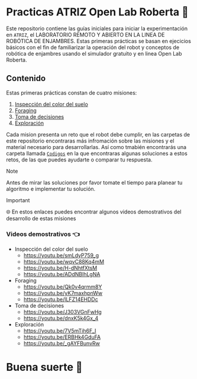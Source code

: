 # Practicas ATRIZ Open Lab Roberta :robot:
Este repositorio  contiene las guías iniciales para iniciar la experimentación en `ATRIZ`, el LABORATORIO REMOTO Y ABIERTO EN LA LINEA DE ROBÓTICA DE ENJAMBRES.
Estas primeras prácticas se basan en ejecicios básicos con el fin de familiarizar la operación del robot y conceptos de robótica de enjambres usando el simulador gratuito y en linea Open Lab Roberta.

## Contenido
Estas primeras prácticas constan de cuatro misiones:

1. [Inspección del color del suelo](Practica_1/Practica1.md)
2. [Foraging](Practica_2/Practica2.md)
3. [Toma de decisiones](Practica_3/Practica3.md) 
4. [Exploración](Practica_4/Practica4.md) 

Cada mision presenta un reto que el robot debe cumplir, en las carpetas de este repositorio encontraras más infromación sobre las misiones y el material necesario para desarrollarlas. Así como tmabién encontrarás una carpeta llamada [`Codigos`](codigos) en la que encontraras algunas soluciones a estos retos, de las que puedes ayudarte o comparar tu respuesta.


> [!NOTE]
> Antes de mirar las soluciones por favor tomate el tiempo para planear tu algoritmo e implementar tu solución.

> [!IMPORTANT]
> :globe_with_meridians: En estos enlaces puedes encontrar algunos videos demostrativos del desarrollo de estas misiones 

### Videos demostrativos :point_left:
- Inspección del color del suelo
    - https://youtu.be/smLdyP759_g
    - https://youtu.be/wqvC88Kq4mM
    - https://youtu.be/H-dNhtfXtsM
    - https://youtu.be/ADdNBlhLgNA
- Foraging
    - https://youtu.be/Qk0v4qrmm8Y
    - https://youtu.be/yK7maxhpnWw
    - https://youtu.be/lLFZ14EHDDc
- Toma de decisiones
    - https://youtu.be/J303VGnFwHg
    - https://youtu.be/dnxK5k4Gx_4
- Exploración
    - https://youtu.be/7V5mTih6F_I
    - https://youtu.be/ERBHk4GduFA
    - https://youtu.be/_gAYFBunvRw

# Buena suerte :space_invader:
## 
